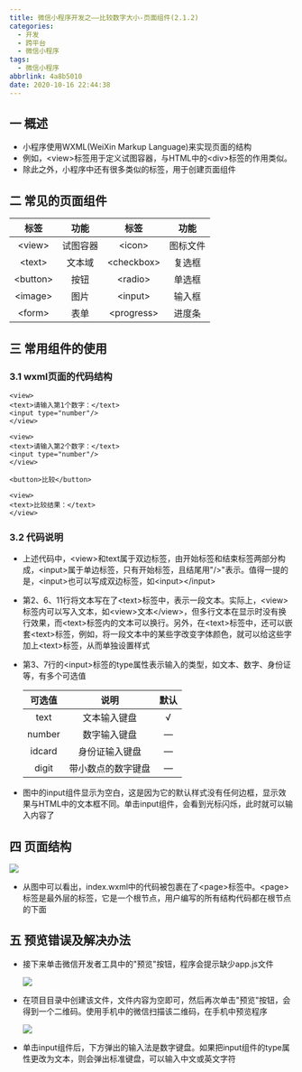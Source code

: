 ```yaml
---
title: 微信小程序开发之——比较数字大小-页面组件(2.1.2)
categories:
  - 开发
  - 跨平台
  - 微信小程序
tags:
  - 微信小程序
abbrlink: 4a8b5010
date: 2020-10-16 22:44:38
---
```

## 一 概述

* 小程序使用WXML(WeiXin Markup Language)来实现页面的结构
* 例如，\<view>标签用于定义试图容器，与HTML中的\<div>标签的作用类似。
* 除此之外，小程序中还有很多类似的标签，用于创建页面组件

<!--more-->

## 二 常见的页面组件

|   标签    |   功能   |    标签     |   功能   |
| :-------: | :------: | :---------: | :------: |
|  \<view>  | 试图容器 |   \<icon>   | 图标文件 |
|  \<text>  |  文本域  | \<checkbox> |  复选框  |
| \<button> |   按钮   |  \<radio>   |  单选框  |
| \<image>  |   图片   |  \<input>   |  输入框  |
|  \<form>  |   表单   | \<progress> |  进度条  |

## 三 常用组件的使用

### 3.1 wxml页面的代码结构

```
<view>
<text>请输入第1个数字：</text>
<input type="number"/>
</view>

<view>
<text>请输入第2个数字：</text>
<input type="number"/>
</view>

<button>比较</button>

<view>
<text>比较结果：</text>
</view>
```

### 3.2 代码说明

* 上述代码中，\<view>和text属于双边标签，由开始标签和结束标签两部分构成，\<input>属于单边标签，只有开始标签，且结尾用"/>"表示。值得一提的是，\<input>也可以写成双边标签，如\<input>\</input>

* 第2、6、11行将文本写在了\<text>标签中，表示一段文本。实际上，\<view>标签内可以写入文本，如\<view>文本\</view>，但多行文本在显示时没有换行效果，而\<text>标签内的文本可以换行。另外，在\<text>标签中，还可以嵌套\<text>标签，例如，将一段文本中的某些字改变字体颜色，就可以给这些字加上\<text>标签，从而单独设置样式

* 第3、7行的\<input>标签的type属性表示输入的类型，如文本、数字、身份证等，有多个可选值

  | 可选值 |        说明        | 默认 |
  | :----: | :----------------: | :--: |
  |  text  |    文本输入键盘    |  √   |
  | number |    数字输入键盘    |  —   |
  | idcard |   身份证输入键盘   |  —   |
  | digit  | 带小数点的数字键盘 |  —   |

* 图中的input组件显示为空白，这是因为它的默认样式没有任何边框，显示效果与HTML中的文本框不同。单击input组件，会看到光标闪烁，此时就可以输入内容了

## 四 页面结构
![][1]

* 从图中可以看出，index.wxml中的代码被包裹在了\<page>标签中。\<page>标签是最外层的标签，它是一个根节点，用户编写的所有结构代码都在根节点的下面

## 五 预览错误及解决办法

* 接下来单击微信开发者工具中的"预览"按钮，程序会提示缺少app.js文件

  ![][2]
  
* 在项目目录中创建该文件，文件内容为空即可，然后再次单击"预览"按钮，会得到一个二维码。使用手机中的微信扫描该二维码，在手机中预览程序

  ![][3]
* 单击input组件后，下方弹出的输入法是数字键盘。如果把input组件的type属性更改为文本，则会弹出标准键盘，可以输入中文或英文字符



[1]:https://cdn.jsdelivr.net/gh/pgzxc/CDN/blog-wechat/wechat-project-compare-struct.png
[2]:https://cdn.jsdelivr.net/gh/pgzxc/CDN/blog-wechat/wechat-project-compare-preview-app-error.png
[3]:https://cdn.jsdelivr.net/gh/pgzxc/CDN/blog-wechat/wechat-project-compare-appjs-build.png